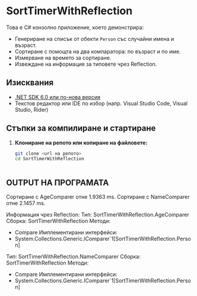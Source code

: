 # SortTimerWithReflection

Това е C# конзолно приложение, което демонстрира:

- Генериране на списък от обекти `Person` със случайни имена и възраст.
- Сортиране с помощта на два компаратора: по възраст и по име.
- Измерване на времето за сортиране.
- Извеждане на информация за типовете чрез Reflection.

## Изисквания

- [.NET SDK 6.0 или по-нова версия](https://dotnet.microsoft.com/download)
- Текстов редактор или IDE по избор (напр. Visual Studio Code, Visual Studio, Rider)

## Стъпки за компилиране и стартиране

1. **Клониране на репото или копиране на файловете:**

   ```bash
   git clone <url на репото>
   cd SortTimerWithReflection



## OUTPUT НА ПРОГРАМАТА

Сортиране с AgeComparer отне 1.9363 ms.
Сортиране с NameComparer отне 2.1457 ms.

Информация чрез Reflection:
Тип: SortTimerWithReflection.AgeComparer
Сборка: SortTimerWithReflection
Методи:
- Compare
Имплементирани интерфейси:
- System.Collections.Generic.IComparer`1[SortTimerWithReflection.Person]

Тип: SortTimerWithReflection.NameComparer
Сборка: SortTimerWithReflection
Методи:
- Compare
Имплементирани интерфейси:
- System.Collections.Generic.IComparer`1[SortTimerWithReflection.Person]
